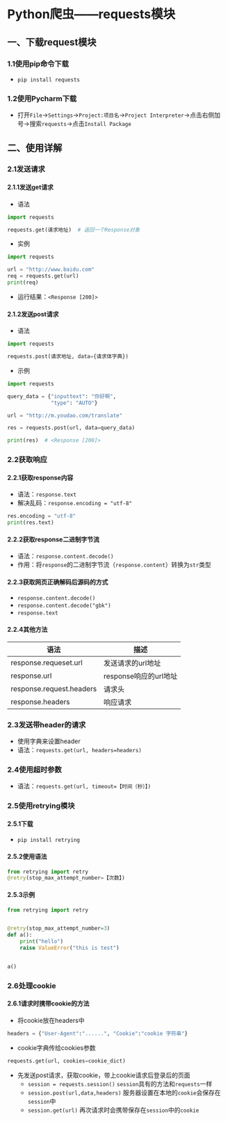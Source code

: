 # Python爬虫——requests模块

## 一、下载request模块

### 1.1使用pip命令下载

- `pip install requests`

### 1.2使用Pycharm下载

- 打开`File`->`Settings`->`Project:项目名`->`Project Interpreter`->点击右侧加号->搜索`requests`->点击`Install Package`

## 二、使用详解

### 2.1发送请求

#### 2.1.1发送get请求

- 语法

```python
import requests

requests.get(请求地址)  # 返回一个Response对象
```

- 实例

```python
import requests

url = "http://www.baidu.com"
req = requests.get(url)
print(req)
```

- 运行结果：`<Response [200]>`

#### 2.1.2发送post请求

- 语法

```python
import requests

requests.post(请求地址, data={请求体字典})
```

- 示例

```python
import requests

query_data = {"inputtext": "你好啊",
              "type": "AUTO"}

url = "http://m.youdao.com/translate"

res = requests.post(url, data=query_data)

print(res)  # <Response [200]>
```

### 2.2获取响应

#### 2.2.1获取response内容

- 语法：`response.text`
- 解决乱码：`response.encoding = "utf-8"`

```python
res.encoding = "utf-8"
print(res.text)
```

#### 2.2.2获取response二进制字节流

- 语法：`response.content.decode()`
- 作用：将`response`的二进制字节流（`response.content`）转换为`str`类型

#### 2.2.3获取网页正确解码后源码的方式

- `response.content.decode()`
- `response.content.decode("gbk")`
- `response.text`

#### 2.2.4其他方法

| 语法                     | 描述                  |
| ------------------------ | --------------------- |
| response.requeset.url    | 发送请求的url地址     |
| response.url             | response响应的url地址 |
| response.request.headers | 请求头                |
| response.headers         | 响应请求              |



### 2.3发送带header的请求

- 使用字典来设置header
- 语法：`requests.get(url, headers=headers)`

### 2.4使用超时参数

- 语法：`requests.get(url, timeout=【时间（秒）】)`

### 2.5使用retrying模块

#### 2.5.1下载

- `pip install retrying`

#### 2.5.2使用语法

```python
from retrying import retry
@retry(stop_max_attempt_number=【次数】)
```

#### 2.5.3示例

```python
from retrying import retry


@retry(stop_max_attempt_number=3)
def a():
    print("hello")
    raise ValueError("this is test")


a()
```

### 2.6处理cookie

#### 2.6.1请求时携带cookie的方法

- 将cookie放在headers中

```python
headers = {"User-Agent":"......", "Cookie":"cookie 字符串"}
```

- cookie字典传给cookies参数

```python
requests.get(url, cookies=cookie_dict)
```

- 先发送post请求，获取cookie，带上cookie请求后登录后的页面
  - `session = requests.session()` `session`具有的方法和`requests`一样
  - `session.post(url,data,headers)` 服务器设置在本地的`cookie`会保存在`session`中
  - `session.get(url)` 再次请求时会携带保存在`session`中的`cookie`